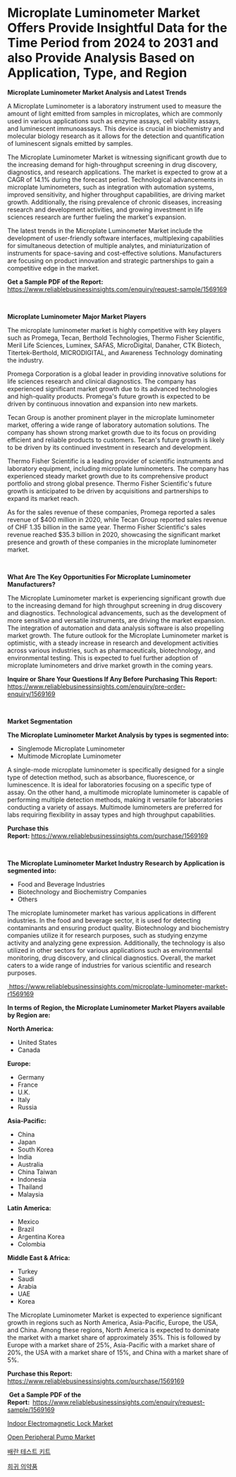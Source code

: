 <p><h1>Microplate Luminometer Market Offers Provide Insightful Data for the Time Period from 2024 to 2031 and also Provide Analysis Based on Application, Type, and Region</h1></p><p><strong>Microplate Luminometer Market Analysis and Latest Trends</strong></p>
<p><p>A Microplate Luminometer is a laboratory instrument used to measure the amount of light emitted from samples in microplates, which are commonly used in various applications such as enzyme assays, cell viability assays, and luminescent immunoassays. This device is crucial in biochemistry and molecular biology research as it allows for the detection and quantification of luminescent signals emitted by samples.</p><p>The Microplate Luminometer Market is witnessing significant growth due to the increasing demand for high-throughput screening in drug discovery, diagnostics, and research applications. The market is expected to grow at a CAGR of 14.1% during the forecast period. Technological advancements in microplate luminometers, such as integration with automation systems, improved sensitivity, and higher throughput capabilities, are driving market growth. Additionally, the rising prevalence of chronic diseases, increasing research and development activities, and growing investment in life sciences research are further fueling the market's expansion.</p><p>The latest trends in the Microplate Luminometer Market include the development of user-friendly software interfaces, multiplexing capabilities for simultaneous detection of multiple analytes, and miniaturization of instruments for space-saving and cost-effective solutions. Manufacturers are focusing on product innovation and strategic partnerships to gain a competitive edge in the market.</p></p>
<p><strong>Get a Sample PDF of the Report:&nbsp;</strong> <a href="https://www.reliablebusinessinsights.com/enquiry/request-sample/1569169">https://www.reliablebusinessinsights.com/enquiry/request-sample/1569169</a></p>
<p>&nbsp;</p>
<p><strong>Microplate Luminometer Major Market Players</strong></p>
<p><p>The microplate luminometer market is highly competitive with key players such as Promega, Tecan, Berthold Technologies, Thermo Fisher Scientific, Meril Life Sciences, Luminex, SAFAS, MicroDigital, Danaher, CTK Biotech, Titertek-Berthold, MICRODIGITAL, and Awareness Technology dominating the industry.</p><p>Promega Corporation is a global leader in providing innovative solutions for life sciences research and clinical diagnostics. The company has experienced significant market growth due to its advanced technologies and high-quality products. Promega's future growth is expected to be driven by continuous innovation and expansion into new markets.</p><p>Tecan Group is another prominent player in the microplate luminometer market, offering a wide range of laboratory automation solutions. The company has shown strong market growth due to its focus on providing efficient and reliable products to customers. Tecan's future growth is likely to be driven by its continued investment in research and development.</p><p>Thermo Fisher Scientific is a leading provider of scientific instruments and laboratory equipment, including microplate luminometers. The company has experienced steady market growth due to its comprehensive product portfolio and strong global presence. Thermo Fisher Scientific's future growth is anticipated to be driven by acquisitions and partnerships to expand its market reach.</p><p>As for the sales revenue of these companies, Promega reported a sales revenue of $400 million in 2020, while Tecan Group reported sales revenue of CHF 1.35 billion in the same year. Thermo Fisher Scientific's sales revenue reached $35.3 billion in 2020, showcasing the significant market presence and growth of these companies in the microplate luminometer market.</p></p>
<p>&nbsp;</p>
<p><strong>What Are The Key Opportunities For Microplate Luminometer Manufacturers?</strong></p>
<p><p>The Microplate Luminometer market is experiencing significant growth due to the increasing demand for high throughput screening in drug discovery and diagnostics. Technological advancements, such as the development of more sensitive and versatile instruments, are driving the market expansion. The integration of automation and data analysis software is also propelling market growth. The future outlook for the Microplate Luminometer market is optimistic, with a steady increase in research and development activities across various industries, such as pharmaceuticals, biotechnology, and environmental testing. This is expected to fuel further adoption of microplate luminometers and drive market growth in the coming years.</p></p>
<p><strong>Inquire or Share Your Questions If Any Before Purchasing This Report:</strong> <a href="https://www.reliablebusinessinsights.com/enquiry/pre-order-enquiry/1569169">https://www.reliablebusinessinsights.com/enquiry/pre-order-enquiry/1569169</a></p>
<p>&nbsp;</p>
<p><strong>Market Segmentation</strong></p>
<p><strong>The Microplate Luminometer Market Analysis by types is segmented into:</strong></p>
<p><ul><li>Singlemode Microplate Luminometer</li><li>Multimode Microplate Luminometer</li></ul></p>
<p><p>A single-mode microplate luminometer is specifically designed for a single type of detection method, such as absorbance, fluorescence, or luminescence. It is ideal for laboratories focusing on a specific type of assay. On the other hand, a multimode microplate luminometer is capable of performing multiple detection methods, making it versatile for laboratories conducting a variety of assays. Multimode luminometers are preferred for labs requiring flexibility in assay types and high throughput capabilities.</p></p>
<p><strong>Purchase this Report:&nbsp;</strong><a href="https://www.reliablebusinessinsights.com/purchase/1569169">https://www.reliablebusinessinsights.com/purchase/1569169</a></p>
<p>&nbsp;</p>
<p><strong>The Microplate Luminometer Market Industry Research by Application is segmented into:</strong></p>
<p><ul><li>Food and Beverage Industries</li><li>Biotechnology and Biochemistry Companies</li><li>Others</li></ul></p>
<p><p>The microplate luminometer market has various applications in different industries. In the food and beverage sector, it is used for detecting contaminants and ensuring product quality. Biotechnology and biochemistry companies utilize it for research purposes, such as studying enzyme activity and analyzing gene expression. Additionally, the technology is also utilized in other sectors for various applications such as environmental monitoring, drug discovery, and clinical diagnostics. Overall, the market caters to a wide range of industries for various scientific and research purposes.</p></p>
<p><a href="https://www.reliablebusinessinsights.com/microplate-luminometer-market-r1569169">&nbsp;https://www.reliablebusinessinsights.com/microplate-luminometer-market-r1569169</a></p>
<p><strong>In terms of Region, the Microplate Luminometer Market Players available by Region are:</strong></p>
<p>
    <p> <strong> North America: </strong>
        <ul>
            <li>United States</li>
            <li>Canada</li>
        </ul>
        </p> 
    <p> <strong> Europe: </strong>
        <ul>
            <li>Germany</li>
            <li>France</li>
            <li>U.K.</li>
            <li>Italy</li>
            <li>Russia</li>
        </ul>
        </p> 
    <p> <strong> Asia-Pacific: </strong>
        <ul>
            <li>China</li>
            <li>Japan</li>
            <li>South Korea</li>
            <li>India</li>
            <li>Australia</li>
            <li>China Taiwan</li>
            <li>Indonesia</li>
            <li>Thailand</li>
            <li>Malaysia</li>
        </ul>
        </p> 
    <p> <strong> Latin America: </strong>
        <ul>
            <li>Mexico</li>
            <li>Brazil</li>
            <li>Argentina Korea</li>
            <li>Colombia</li>
        </ul>
        </p> 
    <p> <strong> Middle East & Africa: </strong>
        <ul>
            <li>Turkey</li>
            <li>Saudi</li>
            <li>Arabia</li>
            <li>UAE</li>
            <li>Korea</li>
        </ul>
    </p>
    </p>
<p><p>The Microplate Luminometer Market is expected to experience significant growth in regions such as North America, Asia-Pacific, Europe, the USA, and China. Among these regions, North America is expected to dominate the market with a market share of approximately 35%. This is followed by Europe with a market share of 25%, Asia-Pacific with a market share of 20%, the USA with a market share of 15%, and China with a market share of 5%.</p></p>
<p><strong>Purchase this Report: </strong><a href="https://www.reliablebusinessinsights.com/purchase/1569169">https://www.reliablebusinessinsights.com/purchase/1569169</a></p>
<p>&nbsp;<strong>Get a Sample PDF of the Report:&nbsp;&nbsp;</strong><a href="https://www.reliablebusinessinsights.com/enquiry/request-sample/1569169">https://www.reliablebusinessinsights.com/enquiry/request-sample/1569169</a></p>
<p><strong></strong></p>
<p><p><a href="https://github.com/Sherrillcrooksxa8i18ucf2m/Market-Research-Report-List-3/blob/main/indoor-electromagnetic-lock-market.md">Indoor Electromagnetic Lock Market</a></p><p><a href="https://github.com/AlysaLedner2023/Market-Research-Report-List-1/blob/main/open-peripheral-pump-market.md">Open Peripheral Pump Market</a></p><p><a href="https://github.com/mofijurk071/Market-Research-Report-List-1/blob/main/1946993181318.md">배란 테스트 키트</a></p><p><a href="https://github.com/alfitoms13/Market-Research-Report-List-1/blob/main/4917651181317.md">희귀 의약품</a></p></p>